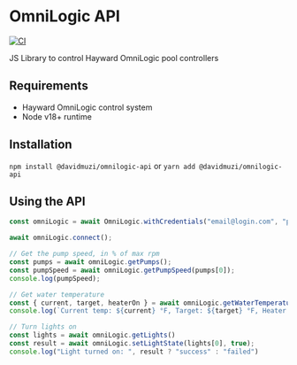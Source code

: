# OmniLogic API
[![CI](https://github.com/davidmuzi/omnilogic-api/actions/workflows/node.js.yml/badge.svg)](https://github.com/davidmuzi/omnilogic-api/actions/workflows/node.js.yml)


JS Library to control Hayward OmniLogic pool controllers

## Requirements
- Hayward OmniLogic control system
- Node v18+ runtime

## Installation
`npm install @davidmuzi/omnilogic-api`
or
`yarn add @davidmuzi/omnilogic-api`

## Using the API
```ts
const omniLogic = await OmniLogic.withCredentials("email@login.com", "p4ssw0rd");

await omniLogic.connect();

// Get the pump speed, in % of max rpm
const pumps = await omniLogic.getPumps();
const pumpSpeed = await omniLogic.getPumpSpeed(pumps[0]);
console.log(pumpSpeed);

// Get water temperature
const { current, target, heaterOn } = await omniLogic.getWaterTemperature();
console.log(`Current temp: ${current} °F, Target: ${target} °F, Heater is ${ heaterOn ? 'on' : 'off'}`);

// Turn lights on
const lights = await omniLogic.getLights()
const result = await omniLogic.setLightState(lights[0], true);
console.log("Light turned on: ", result ? "success" : "failed")
```
